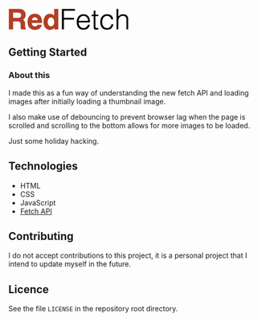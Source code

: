 ![RedFetch Logo](/images/redfetch.jpg "RedFetch Logo")

## Getting Started

### About this
I made this as a fun way of understanding the new fetch API and loading images after initially loading a thumbnail image. 

I also make use of debouncing to prevent browser lag when the page is scrolled and scrolling to the bottom allows for more images to be loaded.

Just some holiday hacking.

## Technologies
* HTML
* CSS
* JavaScript
* [Fetch API](https://developer.mozilla.org/en/docs/Web/API/Fetch_API)

## Contributing
I do not accept contributions to this project, it is a personal project that I intend to update myself in the future.

## Licence
See the file `LICENSE` in the repository root directory.